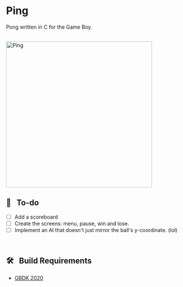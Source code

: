 # Ping

Pong written in C for the Game Boy.

<br>

<img src="https://i.postimg.cc/4NkwHD0S/Screen-Shot-2021-02-04-at-8-04-11-PM.png" alt="Ping" width="400"/>

<br>

## 📝&nbsp;&nbsp;&nbsp;To-do
- [ ] Add a scoreboard
- [ ] Create the screens: menu, pause, win and lose.
- [ ] Implement an AI that doesn't just mirror the ball's y-coordinate. (lol)

<br>

## 🛠&nbsp;&nbsp;&nbsp;Build Requirements

- [GBDK 2020](https://github.com/Zal0/gbdk-2020)